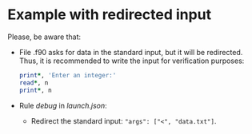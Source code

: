 # Example with redirected input

Please, be aware that:

- File .f90 asks for data in the standard input, but it will be redirected. Thus, it is  recommended to write the input for verification purposes:
  ```fortran
  print*, 'Enter an integer:'
  read*, n
  print*, n
  ```

- Rule _debug_ in _launch.json_:
  - Redirect the standard input: `"args": ["<", "data.txt"]`.
